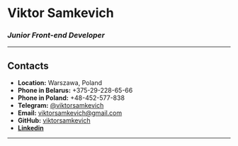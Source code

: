 # **Viktor Samkevich**
### *Junior Front-end Developer*

***

## **Contacts**
- **Location:** Warszawa, Poland
- **Phone in Belarus:** +375-29-228-65-66
- **Phone in Poland:** +48-452-577-838
- **Telegram:** [@viktorsamkevich](https://t.me/viktorsamkevich)
- **Email:** viktorsamkevich@gmail.com
- **GitHub:** [viktorsamkevich](https://github.com/viktorsamkevich)
- **[Linkedin](https://www.linkedin.com/in/viktorsamkevich/)**

***
